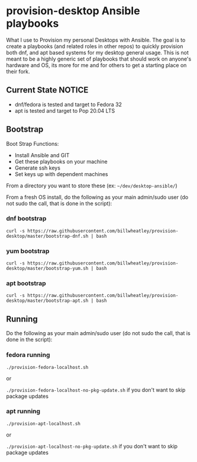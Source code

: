 # provision-desktop Ansible playbooks

What I use to Provision my personal Desktops with Ansible. The goal is to create a playbooks (and related roles in other repos) to quickly provision both dnf, and apt based systems for my desktop general usage.  This is not meant to be a highly generic set of playbooks that should work on anyone's hardware and OS, its more for me and for others to get a starting place on their fork.

## Current State NOTICE

* dnf/fedora is tested and target to Fedora 32
* apt is tested and target to Pop 20.04 LTS

## Bootstrap

Boot Strap Functions:

* Install Ansible and GIT
* Get these playbooks on your machine
* Generate ssh keys
* Set keys up with dependent machines

From a directory you want to store these (ex: `~/dev/desktop-ansible/`)

From a fresh OS install, do the following as your main admin/sudo user (do not sudo the call, that is done in the script):

### dnf bootstrap

`curl -s https://raw.githubusercontent.com/billwheatley/provision-desktop/master/bootstrap-dnf.sh | bash`

### yum bootstrap

`curl -s https://raw.githubusercontent.com/billwheatley/provision-desktop/master/bootstrap-yum.sh | bash`

### apt bootstrap

`curl -s https://raw.githubusercontent.com/billwheatley/provision-desktop/master/bootstrap-apt.sh | bash`

## Running

Do the following as your main admin/sudo user (do not sudo the call, that is done in the script):

### fedora running

`./provision-fedora-localhost.sh`

or

`./provision-fedora-localhost-no-pkg-update.sh` if you don't want to skip package updates

### apt running

`./provision-apt-localhost.sh`

or

`./provision-apt-localhost-no-pkg-update.sh` if you don't want to skip package updates
